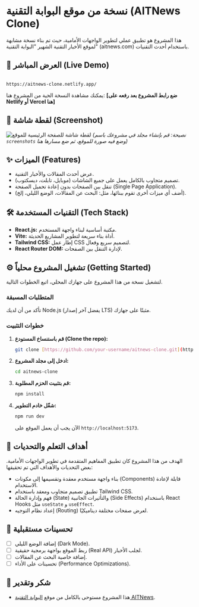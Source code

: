 # نسخة من موقع البوابة التقنية (AITNews Clone)

هذا المشروع هو تطبيق عملي لتطوير الواجهات الأمامية، حيث تم بناء نسخة مشابهة لموقع الأخبار التقنية الشهير "البوابة التقنية" (aitnews.com) باستخدام أحدث التقنيات.

## 🚀 العرض المباشر (Live Demo)
                                                                                                                                            https://aitnews-clone.netlify.app/
يمكنك مشاهدة النسخة الحية من المشروع هنا:
**[ضع رابط المشروع بعد رفعه على Netlify أو Vercel هنا]**

## 📸 لقطة شاشة (Screenshot)

![لقطة شاشة للصفحة الرئيسية للموقع](رابط-الصورة-هنا.png)
*(نصيحة: قم بإنشاء مجلد في مشروعك باسم `screenshots` وضع فيه صورة للموقع، ثم ضع مسارها هنا)*

## ✨ الميزات (Features)

-   عرض أحدث المقالات والأخبار التقنية.
-   تصميم متجاوب بالكامل يعمل على جميع الشاشات (موبايل، تابلت، ديسكتوب).
-   تنقل بين الصفحات بدون إعادة تحميل الصفحة (Single Page Application).
-   (أضف أي ميزات أخرى تقوم ببنائها، مثل: البحث عن المقالات، الوضع الليلي، إلخ).

## 🛠️ التقنيات المستخدمة (Tech Stack)

-   **React.js:** مكتبة أساسية لبناء واجهة المستخدم.
-   **Vite:** أداة بناء سريعة لتطوير المشاريع الحديثة.
-   **Tailwind CSS:** إطار عمل CSS لتصميم سريع وفعال.
-   **React Router DOM:** لإدارة التنقل بين الصفحات.

## ⚙️ تشغيل المشروع محلياً (Getting Started)

لتشغيل نسخة من هذا المشروع على جهازك المحلي، اتبع الخطوات التالية.

### المتطلبات المسبقة

تأكد من أن لديك Node.js (يفضل آخر إصدار LTS) مثبتًا على جهازك.

### خطوات التثبيت

1.  **قم باستنساخ المستودع (Clone the repo):**
    ```bash
    git clone [https://github.com/your-username/aitnews-clone.git](https://github.com/your-username/aitnews-clone.git)
    ```

2.  **ادخل إلى مجلد المشروع:**
    ```bash
    cd aitnews-clone
    ```

3.  **قم بتثبيت الحزم المطلوبة:**
    ```bash
    npm install
    ```

4.  **شغّل خادم التطوير:**
    ```bash
    npm run dev
    ```
    الآن يجب أن يعمل الموقع على `http://localhost:5173`.

## 🎯 أهداف التعلم والتحديات

الهدف من هذا المشروع كان تطبيق المفاهيم المتقدمة في تطوير الواجهات الأمامية. بعض التحديات والأهداف التي تم تحقيقها:

-   بناء واجهة مستخدم معقدة وتقسيمها إلى مكونات (Components) قابلة لإعادة الاستخدام.
-   تطبيق تصميم متجاوب ومعقد باستخدام Tailwind CSS.
-   فهم وإدارة الحالة (State) والتأثيرات الجانبية (Side Effects) باستخدام React Hooks مثل `useState` و `useEffect`.
-   إعداد نظام التوجيه (Routing) لعرض صفحات مختلفة ديناميكيًا.

## 🔮 تحسينات مستقبلية

-   [ ] إضافة الوضع الليلي (Dark Mode).
-   [ ] ربط الموقع بواجهة برمجية حقيقية (Real API) لجلب الأخبار.
-   [ ] إضافة خاصية البحث عن المقالات.
-   [ ] تحسينات على الأداء (Performance Optimizations).

## 🙏 شكر وتقدير

-   هذا المشروع مستوحى بالكامل من موقع [البوابة التقنية AITNews](https://aitnews.com).
